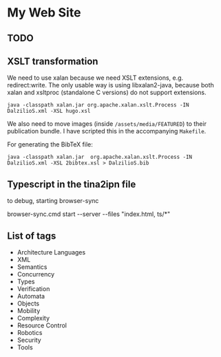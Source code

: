 # My Web Site

## TODO

## XSLT transformation

We need to use xalan because we need XSLT extensions, e.g. redirect:write. The
only usable way is using libxalan2-java, because both xalan and xsltproc
(standalone C versions) do not support extensions.

```shell
java -classpath xalan.jar org.apache.xalan.xslt.Process -IN DalzilioS.xml -XSL hugo.xsl
```

We also need to move images (inside `/assets/media/FEATURED`) to their publication
bundle. I have scripted this in the accompanying `Makefile`.

For generating the BibTeX file:

```shell
java -classpath xalan.jar  org.apache.xalan.xslt.Process -IN DalzilioS.xml -XSL 2bibtex.xsl > DalzilioS.bib
```

## Typescript in the tina2ipn file

to debug, starting browser-sync

 browser-sync.cmd start --server --files "index.html, ts/*"

## List of tags

* Architecture Languages
* XML
* Semantics
* Concurrency
* Types
* Verification
* Automata
* Objects
* Mobility
* Complexity
* Resource Control
* Robotics
* Security
* Tools
